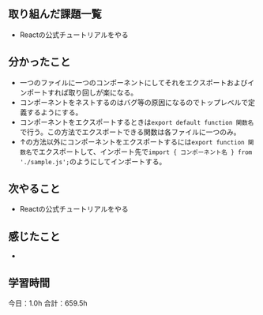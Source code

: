 ## 取り組んだ課題一覧
* Reactの公式チュートリアルをやる
## 分かったこと
* 一つのファイルに一つのコンポーネントにしてそれをエクスポートおよびインポートすれば取り回しが楽になる。
* コンポーネントをネストするのはバグ等の原因になるのでトップレベルで定義するようにする。
* コンポーネントをエクスポートするときは```export default function 関数名```で行う。この方法でエクスポートできる関数は各ファイルに一つのみ。
* ↑の方法以外にコンポーネントをエクスポートするには```export function 関数名```でエクスポートして、インポート先で```import { コンポーネント名 } from './sample.js';```のようにしてインポートする。
      
    
    

## 次やること
* Reactの公式チュートリアルをやる
## 感じたこと
* 
 
## 学習時間
今日：1.0h
合計：659.5h
